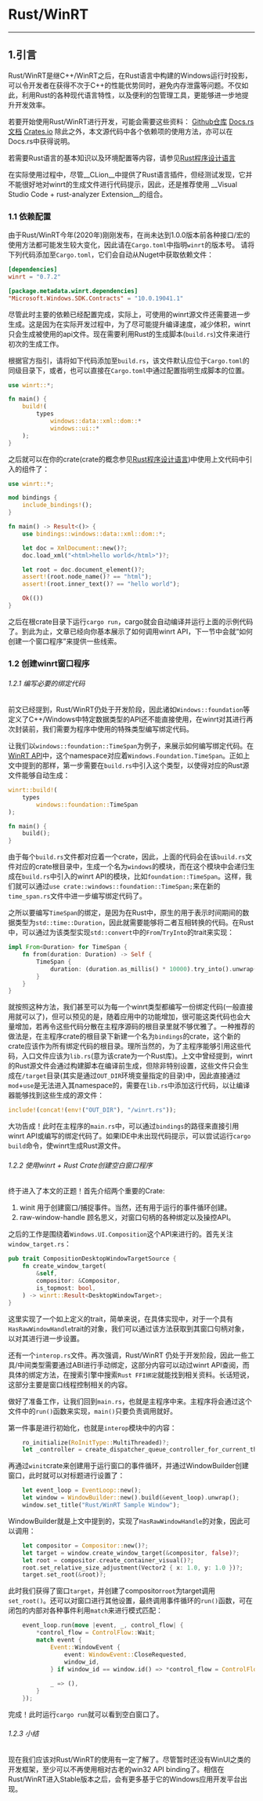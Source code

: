 # Rust/WinRT
***

## 1.引言

Rust/WinRT是继C++/WinRT之后，在Rust语言中构建的Windows运行时投影，可以令开发者在获得不次于C++的性能优势同时，避免内存泄露等问题。不仅如此，利用Rust的各种现代语言特性，以及便利的包管理工具，更能够进一步地提升开发效率。

若要开始使用Rust/WinRT进行开发，可能会需要这些资料：
[Github仓库](https://github.com/microsoft/winrt-rs)
[Docs.rs文档](https://docs.rs/winrt/)
[Crates.io](https://crates.io/crates/winrt)
除此之外，本文源代码中各个依赖项的使用方法，亦可以在Docs.rs中获得说明。

若需要Rust语言的基本知识以及环境配置等内容，请参见[Rust程序设计语言](http://120.78.128.153/rustbook/title-page.html)

在实际使用过程中，尽管__CLion__中提供了Rust语言插件，但经测试发现，它并不能很好地对winrt的生成文件进行代码提示，因此，还是推荐使用 __Visual Studio Code + rust-analyzer Extension__的组合。

### 1.1 依赖配置

由于Rust/WinRT今年(2020年)刚刚发布，在尚未达到1.0.0版本前各种接口/宏的使用方法都可能发生较大变化，因此请在`Cargo.toml`中指明`winrt`的版本号。
请将下列代码添加至`Cargo.toml`，它们会自动从Nuget中获取依赖文件：
```toml
[dependencies]
winrt = "0.7.2"

[package.metadata.winrt.dependencies]
"Microsoft.Windows.SDK.Contracts" = "10.0.19041.1"
```

尽管此时主要的依赖已经配置完成，实际上，可使用的winrt源文件还需要进一步生成。这是因为在实际开发过程中，为了尽可能提升编译速度，减少体积，winrt只会生成被使用的api文件。现在需要利用Rust的生成脚本(`build.rs`)文件来进行初次的生成工作。

根据官方指引，请将如下代码添加至`build.rs`，该文件默认应位于`Cargo.toml`的同级目录下，或者，也可以直接在`Cargo.toml`中通过配置指明生成脚本的位置。
```Rust
use winrt::*;

fn main() {
    build!(
        types
            windows::data::xml::dom::*
            windows::ui::*
    );
}
```

之后就可以在你的crate(crate的概念参见[Rust程序设计语言](http://120.78.128.153/rustbook/title-page.html))中使用上文代码中引入的组件了：
```Rust
use winrt::*;

mod bindings {
    include_bindings!();
}

fn main() -> Result<()> {
    use bindings::windows::data::xml::dom::*;

    let doc = XmlDocument::new()?;
    doc.load_xml("<html>hello world</html>")?;

    let root = doc.document_element()?;
    assert!(root.node_name()? == "html");
    assert!(root.inner_text()? == "hello world");

    Ok(())
}
```

之后在根crate目录下运行`cargo run`，cargo就会自动编译并运行上面的示例代码了。到此为止，文章已经向你基本展示了如何调用winrt API，下一节中会就“如何创建一个窗口程序”来提供一些线索。

### 1.2 创建winrt窗口程序

###### 1.2.1 编写必要的绑定代码

前文已经提到，Rust/WinRT仍处于开发阶段，因此诸如`Windows::foundation`等定义了C++/Windows中特定数据类型的API还不能直接使用，在winrt对其进行再次封装前，我们需要为程序中使用的特殊类型编写绑定代码。

让我们以`windows::foundation::TimeSpan`为例子，来展示如何编写绑定代码。在[WinRT API](https://docs.microsoft.com/en-us/uwp/api/?view=winrt-19041)中，这个namespace对应着`Windows.Foundation.TimeSpan`。正如上文中提到的那样，第一步需要在`build.rs`中引入这个类型，以使得对应的Rust源文件能够自动生成：
```Rust
winrt::build!(
    types
        windows::foundation::TimeSpan
);

fn main() {
    build();
}
```

由于每个`build.rs`文件都对应着一个crate，因此，上面的代码会在该`build.rs`文件对应的crate根目录中，生成一个名为`windows`的模块，而在这个模块中会递归生成在`build.rs`中引入的winrt API的模块，比如`foundation::TimeSpan`。这样，我们就可以通过`use crate::windows::foundation::TimeSpan;`来在新的`time_span.rs`文件中进一步编写绑定代码了。

之所以要编写`TimeSpan`的绑定，是因为在Rust中，原生的用于表示时间期间的数据类型为`std::time::Duration`，因此就需要能够将二者互相转换的代码。在Rust中，可以通过为该类型实现`std::convert`中的`From`/`TryInto`的trait来实现：
```Rust
impl From<Duration> for TimeSpan {
    fn from(duration: Duration) -> Self {
        TimeSpan {
            duration: (duration.as_millis() * 10000).try_into().unwrap(),
        }
    }
}
```

就按照这种方法，我们甚至可以为每一个winrt类型都编写一份绑定代码(一般直接用就可以了)，但可以预见的是，随着应用中的功能增加，很可能这类代码也会大量增加，若再令这些代码分散在主程序源码的根目录里就不够优雅了。一种推荐的做法是，在主程序crate的根目录下新建一个名为`bindings`的crate，这个新的crate应该作为所有绑定代码的根目录。理所当然的，为了主程序能够引用这些代码，入口文件应该为`lib.rs`(意为该crate为一个Rust库)。上文中曾经提到，winrt的Rust源文件会通过构建脚本在编译前生成，但除非特别设置，这些文件只会生成在`/target`目录(其实是通过`OUT_DIR`环境变量指定的目录)中，因此直接通过`mod`+`use`是无法进入其namespace的，需要在`lib.rs`中添加这行代码，以让编译器能够找到这些生成的源文件：
```Rust
include!(concat!(env!("OUT_DIR"), "/winrt.rs"));
```
大功告成！此时在主程序的`main.rs`中，可以通过`bindings`的路径来直接引用winrt API或编写的绑定代码了。如果IDE中未出现代码提示，可以尝试运行`cargo build`命令，使winrt生成Rust源文件。

###### 1.2.2 使用winrt + Rust Crate创建空白窗口程序

终于进入了本文的正题！首先介绍两个重要的Crate:
1. winit
   用于创建窗口/捕捉事件。当然，还有用于运行的事件循环创建。
2. raw-window-handle
   顾名思义，对窗口句柄的各种绑定以及操控API。

之后的工作是围绕着`Windows.UI.Composition`这个API来进行的。首先关注`window_target.rs`：
```Rust
pub trait CompositionDesktopWindowTargetSource {
    fn create_window_target(
        &self,
        compositor: &Compositor,
        is_topmost: bool,
    ) -> winrt::Result<DesktopWindowTarget>;
}
```
这里实现了一个如上定义的trait，简单来说，在具体实现中，对于一个具有`HasRawWindowHandle`trait的对象，我们可以通过该方法获取到其窗口句柄对象，以对其进行进一步设置。

还有一个`interop.rs`文件。再次强调，Rust/WinRT 仍处于开发阶段，因此一些工具/中间类型需要通过ABI进行手动绑定，这部分内容可以动过winrt API查阅，而具体的绑定方法，在搜索引擎中搜索`Rust FFI绑定`就能找到相关资料。长话短说，这部分主要是窗口线程控制相关的内容。

做好了准备工作，让我们回到`main.rs`，也就是主程序中来。主程序将会通过这个文件中的`run()`函数来实现，`main()`只要负责调用就好。

第一件事是进行初始化，也就是`interop`模块中的内容：
```Rust
    ro_initialize(RoInitType::MultiThreaded)?;
    let _controller = create_dispatcher_queue_controller_for_current_thread()?;
```
再通过`winit`crate来创建用于运行窗口的事件循环，并通过WindowBuilder创建窗口，此时就可以对标题进行设置了：
```Rust
    let event_loop = EventLoop::new();
    let window = WindowBuilder::new().build(&event_loop).unwrap();
    window.set_title("Rust/WinRT Sample Window");
```
WindowBuilder就是上文中提到的，实现了`HasRawWindowHandle`的对象，因此可以调用：
```Rust
    let compositor = Compositor::new()?;
    let target = window.create_window_target(&compositor, false)?;
    let root = compositor.create_container_visual()?;
    root.set_relative_size_adjustment(Vector2 { x: 1.0, y: 1.0 })?;
    target.set_root(&root)?;
```
此时我们获得了窗口`target`，并创建了compositor`root`为target调用`set_root()`。还可以对窗口进行其他设置，最终调用事件循环的`run()`函数，可在闭包的内部对各种事件利用`match`来进行模式匹配：
```Rust
    event_loop.run(move |event, _, control_flow| {
        *control_flow = ControlFlow::Wait;
        match event {
            Event::WindowEvent {
                event: WindowEvent::CloseRequested,
                window_id,
            } if window_id == window.id() => *control_flow = ControlFlow::Exit,
            
            _ => (),
        }
    });
```

完成！此时运行`cargo run`就可以看到空白窗口了。

###### 1.2.3 小结

现在我们应该对Rust/WinRT的使用有一定了解了。尽管暂时还没有WinUI之类的开发框架，至少可以不再使用相对古老的win32 API binding了。相信在Rust/WinRT进入Stable版本之后，会有更多基于它的Windows应用开发平台出现。
